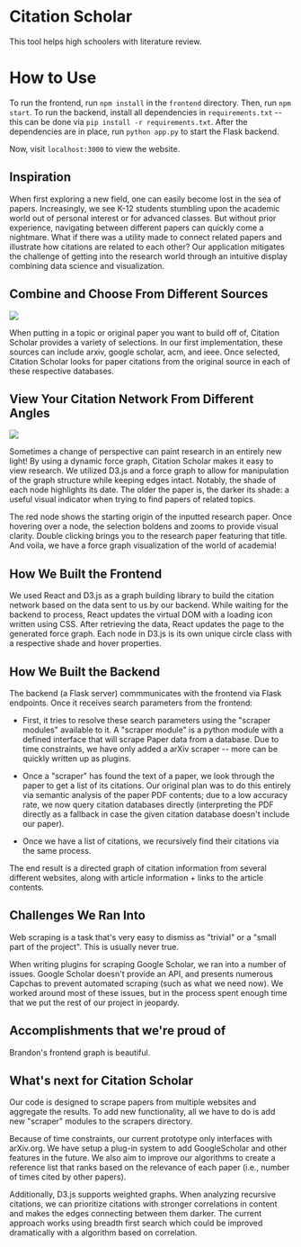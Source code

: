 # Citation Scholar

This tool helps high schoolers with literature review.


# How to Use

To run the frontend, run `npm install` in the `frontend` directory. Then, run `npm start`.
To run the backend, install all dependencies in `requirements.txt` -- this can be done via `pip install -r requirements.txt`. After the dependencies are in place, run `python app.py` to start the Flask backend. 

Now, visit `localhost:3000` to view the website. 

## Inspiration 

When first exploring a new field, one can easily become lost in the sea of papers. Increasingly, we see K-12 students stumbling upon the academic world out of personal interest or for advanced classes. But without prior experience, navigating between different papers can quickly come a nightmare. What if there was a utility made to connect related papers and illustrate how citations are related to each other? Our application mitigates the challenge of getting into the research world through an intuitive display combining data science and visualization.

## Combine and Choose From Different Sources

![](https://i.imgur.com/bvdLLPi.gif)

When putting in a topic or original paper you want to build off of, Citation Scholar provides a variety of selections. In our first implementation, these sources can include arxiv, google scholar, acm, and ieee. Once selected, Citation Scholar looks for paper citations from the original source in each of these respective databases.

## View Your Citation Network From Different Angles

![](https://i.imgur.com/Etc2HU4.gif)

Sometimes a change of perspective can paint research in an entirely new light! By using a dynamic force graph, Citation Scholar makes it easy to view research. We utilized D3.js and a force graph to allow for manipulation of the graph structure while keeping edges intact. Notably, the shade of each node highlights its date. The older the paper is, the darker its shade: a useful visual indicator when trying to find papers of related topics.

The red node shows the starting origin of the inputted research paper. Once hovering over a node, the selection boldens and zooms to provide visual clarity. Double clicking brings you to the research paper featuring that title. And voila, we have a force graph visualization of the world of academia!

## How We Built the Frontend

We used React and D3.js as a graph building library to build the citation network based on the data sent to us by our backend. While waiting for the backend to process, React updates the virtual DOM with a loading icon written using CSS. After retrieving the data, React updates the page to the generated force graph. Each node in D3.js is its own unique circle class with a respective shade and hover properties.

## How We Built the Backend

The backend (a Flask server) commmunicates with the frontend via Flask endpoints. Once it receives search parameters from the frontend:

- First, it tries to resolve these search parameters using the "scraper modules" available to it. A "scraper module" is a python module with a defined interface that will scrape Paper data from a database. Due to time constraints, we have only added a arXiv scraper -- more can be quickly written up as plugins. 

- Once a "scraper" has found the text of a paper, we look through the paper to get a list of its citations. Our original plan was to do this entirely via semantic analysis of the paper PDF contents; due to a low accuracy rate, we now query citation databases directly (interpreting the PDF directly as a fallback in case the given citation database doesn't include our paper). 

- Once we have a list of citations, we recursively find their citations via the same process. 

The end result is a directed graph of citation information from several different websites, along with article information + links to the article contents.

## Challenges We Ran Into

Web scraping is a task that's very easy to dismiss as "trivial" or a "small part of the project". 
This is usually never true. 

When writing plugins for scraping Google Scholar, we ran into a number of issues. Google Scholar doesn't provide an API, and presents numerous Capchas to prevent automated scraping (such as what we need now). We worked around most of these issues, but in the process spent enough time that we put the rest of our project in jeopardy. 

## Accomplishments that we're proud of

Brandon's frontend graph is beautiful. 

## What's next for Citation Scholar

Our code is designed to scrape papers from multiple websites and aggregate the results. To add new functionality, all we have to do is add new "scraper" modules to the scrapers directory. 

Because of time constraints, our current prototype only interfaces with arXiv.org. We have setup a plug-in system to add GoogleScholar and other features in the future. We also aim to improve our algorithms to create a reference list that ranks based on the relevance of each paper (i.e., number of times cited by other papers). 

Additionally, D3.js supports weighted graphs. When analyzing recursive citations, we can prioritize citations with stronger correlations in content and makes the edges connecting between them darker. The current approach works using breadth first search which could be improved dramatically with a algorithm based on correlation.
